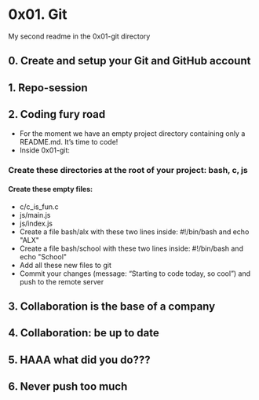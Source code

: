 # 0x01. Git
My second readme in the 0x01-git directory
## 0. Create and setup your Git and GitHub account
## 1. Repo-session
## 2. Coding fury road
- For the moment we have an empty project directory containing only a README.md. It’s time to code!
- Inside 0x01-git:

### Create these directories at the root of your project: bash, c, js
#### Create these empty files:
- c/c_is_fun.c
- js/main.js
- js/index.js
- Create a file bash/alx with these two lines inside: #!/bin/bash and echo "ALX"
- Create a file bash/school with these two lines inside: #!/bin/bash and echo "School"
- Add all these new files to git
- Commit your changes (message: “Starting to code today, so cool”) and push to the remote server
## 3. Collaboration is the base of a company
## 4. Collaboration: be up to date
## 5. HAAA what did you do???
## 6. Never push too much
